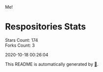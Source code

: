 Me!

# Respositories Stats
Stars Count: 174  
Forks Count: 3

2020-10-18 00:26:04  

This README is automatically generated by [🐰](https://github.com/rnitta/rnitta).
